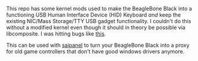 This repo has some kernel mods used to make the BeagleBone Black into a
functioning USB Human Interface Device (HID) Keyboard *and* keep the existing
NIC/Mass Storage/TTY USB gadget functionality.  I couldn't do this without a
modified kernel even though it should in theory be possible via libcomposite.
I was hitting bugs like [this](https://github.com/torvalds/linux/commit/749494b6bdbbaf0899aa1c62a1ad74cd747bce47).

This can be used with [saipanel](https://github.com/andrewjjenkins/saipanel) to
turn your BeagleBone Black into a proxy for old game controllers that don't
have good windows drivers anymore.
